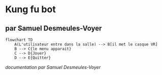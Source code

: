 # Kung fu bot

## par Samuel Desmeules-Voyer

```mermaid
flowchart TD
    A(L'utilisateur entre dans la salle) --> B[il met le casque VR]
    B --> C{le menu apparait}
    C --­­> D{Jouer}
    D --> E{Quitter}

```

*documentation par Samuel Desmeules-Voyer*
